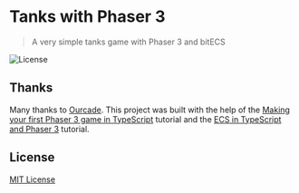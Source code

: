 # Tanks with Phaser 3
> A very simple tanks game with Phaser 3 and bitECS

![License](https://img.shields.io/badge/license-MIT-green)

## Thanks

Many thanks to [Ourcade](https://ourcade.co/).
This project was built with the help of the [Making your first Phaser 3 game in TypeScript](https://www.youtube.com/watch?v=tFkMxzHwmDw) 
tutorial and the [ECS in TypeScript and Phaser 3](https://www.youtube.com/watch?v=BVIiAO5-2-Y) tutorial. 

## License

[MIT License](https://github.com/ourcade/phaser3-parcel-template/blob/master/LICENSE)
